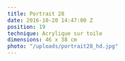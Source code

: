 ```yaml
---
title: Portrait 28
date: 2016-10-20 14:47:00 Z
position: 19
technique: Acrylique sur toile
dimensions: 46 x 38 cm
photo: "/uploads/portrait28_hd.jpg"
---
```


